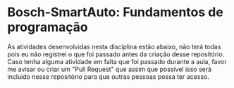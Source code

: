 # Bosch-SmartAuto: Fundamentos de programação

As atividades desenvolvidas nesta disciplina estão abaixo, não terá todas pois eu não registrei o que foi passado antes da criação desse repositório.
Caso tenha alguma atividade em falta que foi passado durante a aula, favor me avisar ou criar um "Pull Request" que assim que possível isso será incluido nesse repositório para que outras pessoas possa ter acesso.